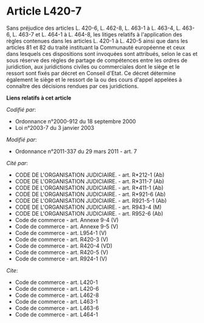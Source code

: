 # Article L420-7

Sans préjudice des articles L. 420-6, L. 462-8, L. 463-1 à L. 463-4, L. 463-6, L. 463-7 et L. 464-1 à L. 464-8, les litiges
relatifs à l'application des règles contenues dans les articles L. 420-1 à L. 420-5 ainsi que dans les articles 81 et 82 du
traité instituant la Communauté européenne et ceux dans lesquels ces dispositions sont invoquées sont attribués, selon le cas
et sous réserve des règles de partage de compétences entre les ordres de juridiction, aux juridictions civiles ou
commerciales dont le siège et le ressort sont fixés par décret en Conseil d'Etat. Ce décret détermine également le siège et
le ressort de la ou des cours d'appel appelées à connaître des décisions rendues par ces juridictions.

**Liens relatifs à cet article**

_Codifié par_:

  - Ordonnance n°2000-912 du 18 septembre 2000
  - Loi n°2003-7 du 3 janvier 2003

_Modifié par_:

  - Ordonnance n°2011-337 du 29 mars 2011 - art. 7

_Cité par_:

  - CODE DE L'ORGANISATION JUDICIAIRE. - art. R*212-1 (Ab)
  - CODE DE L'ORGANISATION JUDICIAIRE. - art. R*311-7 (Ab)
  - CODE DE L'ORGANISATION JUDICIAIRE. - art. R*411-1 (Ab)
  - CODE DE L'ORGANISATION JUDICIAIRE. - art. R*921-6 (Ab)
  - CODE DE L'ORGANISATION JUDICIAIRE. - art. R921-5-1 (Ab)
  - CODE DE L'ORGANISATION JUDICIAIRE. - art. R943-4 (M)
  - CODE DE L'ORGANISATION JUDICIAIRE. - art. R952-6 (Ab)
  - Code de commerce - art. Annexe 9-4 (V)
  - Code de commerce - art. Annexe 9-5 (V)
  - Code de commerce - art. L954-1 (V)
  - Code de commerce - art. R420-3 (V)
  - Code de commerce - art. R420-4 (VD)
  - Code de commerce - art. R420-5 (V)
  - Code de commerce - art. R924-1 (V)

_Cite_:

  - Code de commerce - art. L420-1
  - Code de commerce - art. L420-6
  - Code de commerce - art. L462-8
  - Code de commerce - art. L463-1
  - Code de commerce - art. L463-6
  - Code de commerce - art. L464-1
